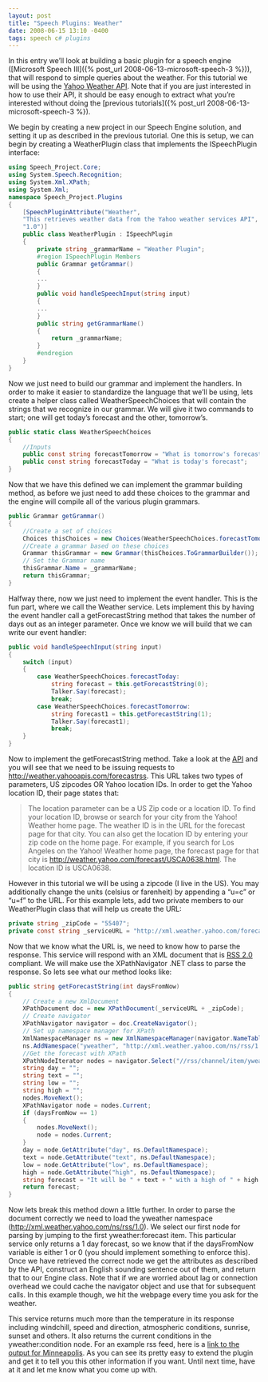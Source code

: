 ```yaml
---
layout: post
title: "Speech Plugins: Weather"
date: 2008-06-15 13:10 -0400
tags: speech c# plugins
---
```

In this entry we’ll look at building a basic plugin for a speech engine ([Microsoft Speech III]({% post_url 2008-06-13-microsoft-speech-3 %})), that will respond to simple queries about the weather. For this tutorial we will be using the [Yahoo Weather API](http://developer.yahoo.com/weather/). Note that if you are just interested in how to use their API, it should be easy enough to extract what you’re interested without doing the [previous tutorials]({% post_url 2008-06-13-microsoft-speech-3 %}).


We begin by creating a new project in our Speech Engine solution, and setting it up as described in the previous tutorial. One this is setup, we can begin by creating a WeatherPlugin class that implements the ISpeechPlugin interface:

```c#
using Speech_Project.Core;
using System.Speech.Recognition;
using System.Xml.XPath;
using System.Xml;
namespace Speech_Project.Plugins
{
    [SpeechPluginAttribute("Weather",
    "This retrieves weather data from the Yahoo weather services API",
    "1.0")]
    public class WeatherPlugin : ISpeechPlugin
    {
        private string _grammarName = "Weather Plugin";
        #region ISpeechPlugin Members
        public Grammar getGrammar()
        {
        ...
        }
        public void handleSpeechInput(string input)
        {
        ...
        }
        public string getGrammarName()
        {
            return _grammarName;
        }
        #endregion
    }
}
```

Now we just need to build our grammar and implement the handlers. In order to make it easier to standardize the language that we’ll be using, lets create a helper class called WeatherSpeechChoices that will contain the strings that we recognize in our grammar. We will give it two commands to start; one will get today’s forecast and the other, tomorrow’s.

```c#
public static class WeatherSpeechChoices
{
    //Inputs
    public const string forecastTomorrow = "What is tomorrow's forecast";
    public const string forecastToday = "What is today's forecast";
}
```

Now that we have this defined we can implement the grammar building method, as before we just need to add these choices to the grammar and the engine will compile all of the various plugin grammars.

```c#
public Grammar getGrammar()
{
    //Create a set of choices
    Choices thisChoices = new Choices(WeatherSpeechChoices.forecastTomorrow, WeatherSpeechChoices.forecastToday);
    //Create a grammar based on these choices
    Grammar thisGrammar = new Grammar(thisChoices.ToGrammarBuilder());
    // Set the Grammar name
    thisGrammar.Name = _grammarName;
    return thisGrammar;
}
```

Halfway there, now we just need to implement the event handler. This is the fun part, where we call the Weather service. Lets implement this by having the event handler call a getForecastString method that takes the number of days out as an integer parameter. Once we know we will build that we can write our event handler:

```c#
public void handleSpeechInput(string input)
{
    switch (input)
    {
        case WeatherSpeechChoices.forecastToday:
            string forecast = this.getForecastString(0);
            Talker.Say(forecast);
            break;
        case WeatherSpeechChoices.forecastTomorrow:
            string forecast1 = this.getForecastString(1);
            Talker.Say(forecast1);
            break;
    }
}
```

Now to implement the getForecastString method. Take a look at the [API](http://developer.yahoo.com/weather/) and you will see that we need to be issuing requests to http://weather.yahooapis.com/forecastrss. This URL takes two types of parameters, US zipcodes OR Yahoo location IDs. In order to get the Yahoo location ID, their page states that:

> The location parameter can be a US Zip code or a location ID. To find your location ID, browse or search for your city from the Yahoo! Weather home page. The weather ID is in the URL for the forecast page for that city. You can also get the location ID by entering your zip code on the home page. For example, if you search for Los Angeles on the Yahoo! Weather home page, the forecast page for that city is http://weather.yahoo.com/forecast/USCA0638.html. The location ID is USCA0638.


However in this tutorial we will be using a zipcode (I live in the US). You may additionally change the units (celsius or farenheit) by appending a “u=c” or “u=f” to the URL. For this example lets, add two private members to our WeatherPlugin class that will help us create the URL:

```c#
private string _zipCode = "55407";
private const string _serviceURL = "http://xml.weather.yahoo.com/forecastrss?p=";
```

Now that we know what the URL is, we need to know how to parse the response. This service will respond with an XML document that is [RSS 2.0](http://cyber.law.harvard.edu/rss/rss.html) compliant. We will make use the XPathNavigator .NET class to parse the response. So lets see what our method looks like:

```c#
public string getForecastString(int daysFromNow)
{
    // Create a new XmlDocument
    XPathDocument doc = new XPathDocument(_serviceURL + _zipCode);
    // Create navigator
    XPathNavigator navigator = doc.CreateNavigator();
    // Set up namespace manager for XPath
    XmlNamespaceManager ns = new XmlNamespaceManager(navigator.NameTable);
    ns.AddNamespace("yweather", "http://xml.weather.yahoo.com/ns/rss/1.0");
    //Get the forecast with XPath
    XPathNodeIterator nodes = navigator.Select("//rss/channel/item/yweather:forecast", ns);
    string day = "";
    string text = "";
    string low = "";
    string high = "";
    nodes.MoveNext();
    XPathNavigator node = nodes.Current;
    if (daysFromNow == 1)
    {
        nodes.MoveNext();
        node = nodes.Current;
    }
    day = node.GetAttribute("day", ns.DefaultNamespace);
    text = node.GetAttribute("text", ns.DefaultNamespace);
    low = node.GetAttribute("low", ns.DefaultNamespace);
    high = node.GetAttribute("high", ns.DefaultNamespace);
    string forecast = "It will be " + text + " with a high of " + high + ", and a low of " + low;
    return forecast;
}
```

Now lets break this method down a little further. In order to parse the document correctly we need to load the yweather namespace (http://xml.weather.yahoo.com/ns/rss/1.0). We select our first node for parsing by jumping to the first yweather:forecast item. This particular service only returns a 1 day forecast, so we know that if the daysFromNow variable is either 1 or 0 (you should implement something to enforce this). Once we have retrieved the correct node we get the attributes as described by the API, construct an English sounding sentence out of them, and return that to our Engine class. Note that if we are worried about lag or connection overhead we could cache the navigator object and use that for subsequent calls. In this example though, we hit the webpage every time you ask for the weather.


This service returns much more than the temperature in its response including windchill, speed and direction, atmospheric conditions, sunrise, sunset and others. It also returns the current conditions in the yweather:condition node. For an example rss feed, here is a [link to the output for Minneapolis](http://weather.yahooapis.com/forecastrss?p=55407). As you can see its pretty easy to extend the plugin and get it to tell you this other information if you want. Until next time, have at it and let me know what you come up with.